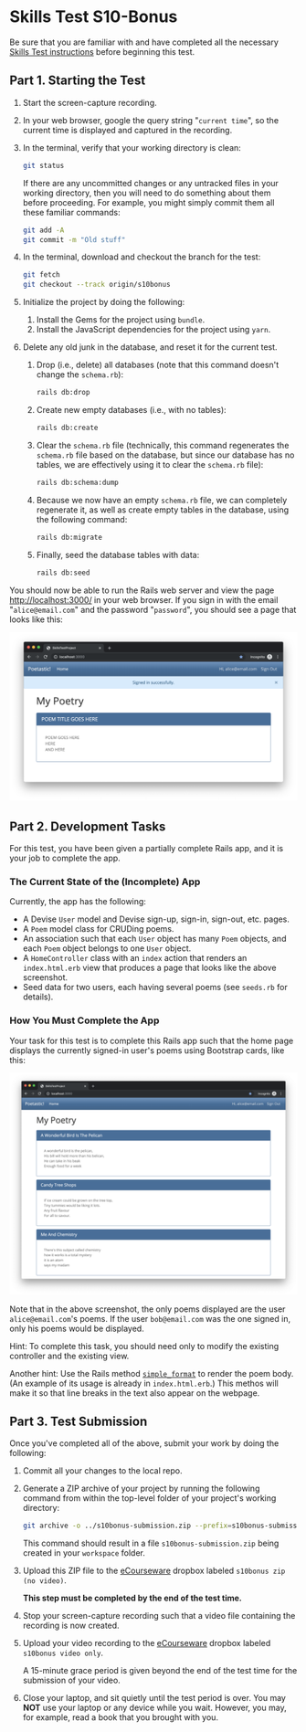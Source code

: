# Skills Test S10-Bonus

Be sure that you are familiar with and have completed all the necessary [Skills Test instructions](https://memphis-cs.github.io/comp-4081/skills-test-instructions/) before beginning this test.

## Part 1. Starting the Test

1. Start the screen-capture recording.

1. In your web browser, google the query string "`current time`", so the current time is displayed and captured in the recording.

1. In the terminal, verify that your working directory is clean:

    ```bash
    git status
    ```

    If there are any uncommitted changes or any untracked files in your working directory, then you will need to do something about them before proceeding. For example, you might simply commit them all these familiar commands:

    ```bash
    git add -A
    git commit -m "Old stuff"
    ```

1. In the terminal, download and checkout the branch for the test:

    ```bash
    git fetch
    git checkout --track origin/s10bonus
    ```

1. Initialize the project by doing the following:
   1. Install the Gems for the project using `bundle`.
   1. Install the JavaScript dependencies for the project using `yarn`.

1. Delete any old junk in the database, and reset it for the current test.

    1. Drop (i.e., delete) all databases (note that this command doesn't change the `schema.rb`):

        ```bash
        rails db:drop
        ```

    1. Create new empty databases (i.e., with no tables):

        ```bash
        rails db:create
        ```

    1. Clear the `schema.rb` file (technically, this command regenerates the `schema.rb` file based on the database, but since our database has no tables, we are effectively using it to clear the `schema.rb` file):

        ```bash
        rails db:schema:dump
        ```

    1. Because we now have an empty `schema.rb` file, we can completely regenerate it, as well as create empty tables in the database, using the following command:

        ```bash
        rails db:migrate
        ```

    1. Finally, seed the database tables with data:

        ```bash
        rails db:seed
        ```

You should now be able to run the Rails web server and view the page <http://localhost:3000/> in your web browser. If you sign in with the email "`alice@email.com`" and the password "`password`", you should see a page that looks like this:

![A screen shot of a webpage](./s10bonus_before_home_page.png)

## Part 2. Development Tasks

For this test, you have been given a partially complete Rails app, and it is your job to complete the app.

### The Current State of the (Incomplete) App

Currently, the app has the following:

- A Devise `User` model and Devise sign-up, sign-in, sign-out, etc. pages.
- A `Poem` model class for CRUDing poems.
- An association such that each `User` object has many `Poem` objects, and each `Poem` object belongs to one `User` object.
- A `HomeController` class with an `index` action that renders an `index.html.erb` view that produces a page that looks like the above screenshot.
- Seed data for two users, each having several poems (see `seeds.rb` for details).

### How You Must Complete the App

Your task for this test is to complete this Rails app such that the home page displays the currently signed-in user's poems using Bootstrap cards, like this:

![A screen shot of a webpage](./s10bonus_after_home_page.png)

Note that in the above screenshot, the only poems displayed are the user `alice@email.com`'s poems. If the user `bob@email.com` was the one signed in, only his poems would be displayed.

Hint: To complete this task, you should need only to modify the existing controller and the existing view.

Another hint: Use the Rails method [`simple_format`](https://api.rubyonrails.org/classes/ActionView/Helpers/TextHelper.html#method-i-simple_format) to render the poem body. (An example of its usage is already in `index.html.erb`.) This methos will make it so that line breaks in the text also appear on the webpage.

## Part 3. Test Submission

Once you've completed all of the above, submit your work by doing the following:

1. Commit all your changes to the local repo.

1. Generate a ZIP archive of your project by running the following command from within the top-level folder of your project's working directory:

    ```bash
    git archive -o ../s10bonus-submission.zip --prefix=s10bonus-submission/ HEAD
    ```

    This command should result in a file `s10bonus-submission.zip` being created in your `workspace` folder.

1. Upload this ZIP file to the [eCourseware](https://elearn.memphis.edu/) dropbox labeled `s10bonus zip (no video)`.

    **This step must be completed by the end of the test time.**

1. Stop your screen-capture recording such that a video file containing the recording is now created.

1. Upload your video recording to the [eCourseware](https://elearn.memphis.edu/) dropbox labeled `s10bonus video only`.

    A 15-minute grace period is given beyond the end of the test time for the submission of your video.

1. Close your laptop, and sit quietly until the test period is over. You may **NOT** use your laptop or any device while you wait. However, you may, for example, read a book that you brought with you.
